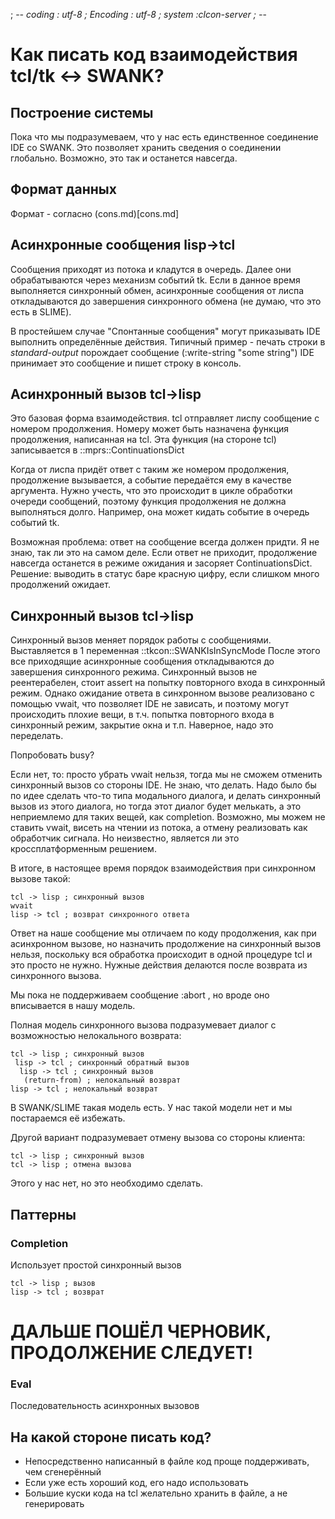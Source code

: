 ﻿; -*- coding : utf-8 ; Encoding : utf-8 ; system :clcon-server ; -*- 

Как писать код взаимодействия tcl/tk <-> SWANK? 
================================================

Построение системы
------------------
Пока что мы подразумеваем, что у нас есть единственное соединение IDE со SWANK.
Это позволяет хранить сведения о соединении глобально. Возможно, это так и останется навсегда.

Формат данных
-------------
Формат - согласно (cons.md)[cons.md]


Асинхронные сообщения lisp->tcl
--------------------------------
Сообщения приходят из потока и кладутся в очередь. Далее они обрабатываются через механизм
событий tk. Если в данное время выполняется синхронный обмен, асинхронные сообщения от лиспа 
откладываются до завершения синхронного обмена (не думаю, что это есть в SLIME). 

В простейшем случае "Спонтанные сообщения" могут приказывать IDE выполнить определённые действия. Типичный пример - 
печать строки в *standard-output* порождает сообщение 
    (:write-string "some string")
IDE принимает это сообщение и пишет строку в консоль. 

Асинхронный вызов tcl->lisp
--------------------------
Это базовая форма взаимодействия. tcl отправляет лиспу сообщение с номером продолжения.
Номеру может быть назначена функция продолжения, написанная на tcl. 
Эта функция (на стороне tcl) записывается в ::mprs::ContinuationsDict

Когда от лиспа придёт ответ с таким же номером продолжения, продолжение вызывается, 
а событие передаётся ему в качестве аргумента. Нужно учесть, что это происходит 
в цикле обработки очереди сообщений, поэтому функция продолжения не должна выполняться
долго. Например, она может кидать событие в очередь событий tk. 

Возможная проблема: ответ на сообщение всегда должен придти. Я не знаю, так ли это на самом деле. 
Если ответ не приходит, продолжение навсегда останется в режиме ожидания и засоряет ContinuationsDict.
Решение: выводить в статус баре красную цифру, если слишком много продолжений ожидает.

Синхронный вызов tcl->lisp
-------------------------
Синхронный вызов меняет порядок работы с сообщениями. Выставляется в 1 переменная ::tkcon::SWANKIsInSyncMode
После этого все приходящие асинхронные сообщения откладываются до завершения 
синхронного режима. Синхронный вызов не реентерабелен, стоит assert на попытку повторного входа в синхронный режим. Однако ожидание ответа в синхронном вызове реализовано с помощью vwait, что позволяет IDE не зависать, и поэтому могут происходить плохие вещи, в т.ч. попытка повторного входа в синхронный режим, закрытие окна и т.п. Наверное, надо это переделать.

Попробовать busy?


Если нет, то: просто убрать vwait нельзя, тогда мы не сможем
отменить синхронный вызов со стороны IDE. Не знаю, что делать. Надо было бы по идее сделать что-то типа
модального диалога, и делать синхронный вызов из этого диалога, но тогда этот диалог будет мелькать, а это неприемлемо для таких вещей, как completion. Возможно, мы можем не ставить vwait, висеть на чтении
из потока, а отмену реализовать как обработчик сигнала. Но неизвестно, является ли это кроссплатформенным решением. 

В итоге, в настоящее время порядок взаимодействия при синхронном вызове такой:

    tcl -> lisp ; синхронный вызов
    wvait
    lisp -> tcl ; возврат синхронного ответа

Ответ на наше сообщение мы отличаем по коду продолжения, как при асинхронном вызове, но назначить продолжение на синхронный вызов нельзя, поскольку вся обработка происходит в одной процедуре tcl и это просто не нужно. Нужные действия делаются после возврата из синхронного вызова. 

Мы пока не поддерживаем сообщение :abort , но вроде оно вписывается в нашу модель. 


Полная модель синхронного вызова подразумевает диалог
с возможностью нелокального возврата:

    tcl -> lisp ; синхронный вызов
     lisp -> tcl ; синхронный обратный вызов
      lisp -> tcl ; синхронный вызов     
       (return-from) ; нелокальный возврат
    lisp -> tcl ; нелокальный возврат 

В SWANK/SLIME такая модель есть. У нас такой модели нет и мы постараемся 
её избежать. 

Другой вариант подразумевает отмену вызова со стороны клиента:

    tcl -> lisp ; синхронный вызов
    tcl -> lisp ; отмена вызова
    
Этого у нас нет, но это необходимо сделать. 
          
Паттерны
--------
### Completion ### 
Использует простой синхронный вызов

    tcl -> lisp ; вызов
    lisp -> tcl ; возврат

ДАЛЬШЕ ПОШЁЛ ЧЕРНОВИК, ПРОДОЛЖЕНИЕ СЛЕДУЕТ! 
===========================================

### Eval ###
Последовательность асинхронных вызовов

На какой стороне писать код? 
--------------------
- Непосредственно написанный в файле код проще поддерживать, чем сгенерённый
- Если уже есть хороший код, его надо использовать
- Большие куски кода на tcl желательно хранить в файле, а не генерировать
